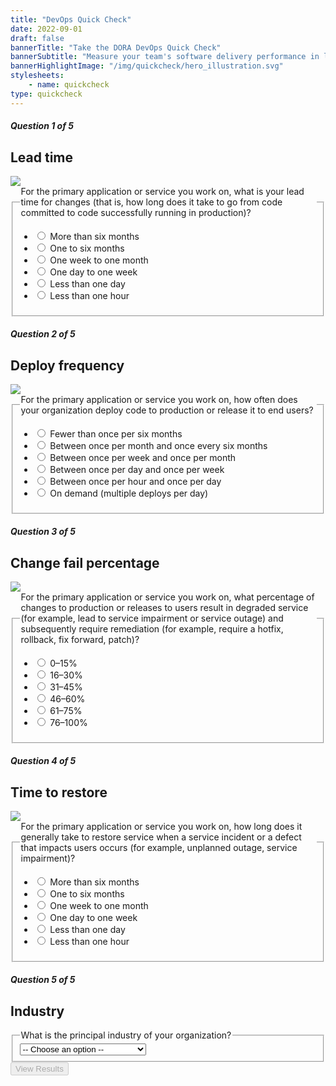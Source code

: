 ```yaml
---
title: "DevOps Quick Check"
date: 2022-09-01
draft: false
bannerTitle: "Take the DORA DevOps Quick Check"
bannerSubtitle: "Measure your team's software delivery performance in less than a minute! Compare it to the rest of the industry by responding to **five multiple-choice questions**. Compare your team's performance to others, and discover which DevOps capabilities you should focus on improve. We don't store your answers or personal information."
bannerHighlightImage: "/img/quickcheck/hero_illustration.svg"
stylesheets:
    - name: quickcheck
type: quickcheck
---
```


<script>
    window.addEventListener('DOMContentLoaded', () => {
        const queryParams = new URLSearchParams(window.location.search);
        if (queryParams.has('year')) {
            document.querySelector('#quickcheck_form').action = document.querySelector('#quickcheck_form').action.replace('2022',queryParams.get('year'));
        }
    });
</script>

<form action={{% relref "/quickcheck/2022/results.html" %}} method="get" id="quickcheck_form">

<h5>Question 1 of 5</h5>
<section class="question">
<aside>
    <h2>Lead time</h2>
    <img src="/img/quickcheck/lead_time.svg" class="spot">
</aside>
<fieldset class="paragraph">
    <legend>For the primary application or service you work on, what is your lead time for changes (that is, how long does it take to go from code committed to code successfully running in production)?
    </legend>
    <ul>
        <li><label for="leadtime1"><input type="radio" name="leadtime" id="leadtime1" value="1"> More than six months</label></li>
        <li><label for="leadtime2"><input type="radio" name="leadtime" id="leadtime2" value="2"> One to six months</label></li>
        <li><label for="leadtime3"><input type="radio" name="leadtime" id="leadtime3" value="3"> One week to one month</label></li>
        <li><label for="leadtime4"><input type="radio" name="leadtime" id="leadtime4" value="4"> One day to one week</label></li>
        <li><label for="leadtime5"><input type="radio" name="leadtime" id="leadtime5" value="5"> Less than one day</label></li>
        <li><label for="leadtime6"><input type="radio" name="leadtime" id="leadtime6" value="6"> Less than one hour</label></li>
    </ul>
    </fieldset>
</section>

<h5>Question 2 of 5</h5>
<section class="question">
<aside>
    <h2>Deploy frequency</h2>
    <img src="/img/quickcheck/deploy_freq.svg" class="spot">
</aside>
<fieldset class="paragraph">
    <legend>
        For the primary application or service you work on, how often does your organization deploy code to production or release it to end users?
    </legend>
    <ul>
        <li><label for="deployfreq1"><input type="radio" name="deployfreq" id="deployfreq1" value="1"> Fewer than once per six months</label></li>
        <li><label for="deployfreq2"><input type="radio" name="deployfreq" id="deployfreq2" value="2"> Between once per month and once every six months</label></li>
        <li><label for="deployfreq3"><input type="radio" name="deployfreq" id="deployfreq3" value="3"> Between once per week and once per month</label></li>
        <li><label for="deployfreq4"><input type="radio" name="deployfreq" id="deployfreq4" value="4"> Between once per day and once per week</label></li>
        <li><label for="deployfreq5"><input type="radio" name="deployfreq" id="deployfreq5" value="5"> Between once per hour and once per day</label></li>
        <li><label for="deployfreq6"><input type="radio" name="deployfreq" id="deployfreq6" value="6"> On demand (multiple deploys per day)</label></li>
      </ul>
    </fieldset>
</section>

<h5>Question 3 of 5</h5>
<section class="question">
    <aside>
        <h2>Change fail percentage</h2>
        <img src="/img/quickcheck/chg_fail.svg" class="spot">
    </aside>
    <fieldset class="paragraph">
        <legend>
            For the primary application or service you work on, what percentage of changes to production or releases to users result in degraded service (for example, lead to service impairment or service outage) and subsequently require remediation (for example, require a hotfix, rollback, fix forward, patch)?
        </legend>
        <ul>
            <li><label for="chgfail6"><input type="radio" name="chgfail" id="chgfail6" value="6"> 0–15%</label></li>
            <li><label for="chgfail5"><input type="radio" name="chgfail" id="chgfail5" value="5"> 16–30%</label></li>
            <li><label for="chgfail4"><input type="radio" name="chgfail" id="chgfail4" value="4"> 31–45%</label></li>
            <li><label for="chgfail3"><input type="radio" name="chgfail" id="chgfail3" value="3"> 46–60%</label></li>
            <li><label for="chgfail2"><input type="radio" name="chgfail" id="chgfail2" value="2"> 61–75%</label></li>
            <li><label for="chgfail1"><input type="radio" name="chgfail" id="chgfail1" value="1"> 76–100%</label></li>
        </ul>
    </fieldset>
</section>

<h5>Question 4 of 5</h5>
<section class="question">
<aside>
    <h2>Time to restore</h2>
    <img src="/img/quickcheck/ttr.svg" class="spot">
</aside>
<fieldset class="paragraph">
    <legend>
        For the primary application or service you work on, how long does it generally take to restore service when a service incident or a defect that impacts users occurs (for example, unplanned outage, service impairment)?
    </legend>
    <ul>
        <li><label for="ttr1"><input type="radio" name="ttr" id="ttr1" value="1"> More than six months</label></li>
        <li><label for="ttr2"><input type="radio" name="ttr" id="ttr2" value="2"> One to six months</label></li>
        <li><label for="ttr3"><input type="radio" name="ttr" id="ttr3" value="3"> One week to one month</label></li>
        <li><label for="ttr4"><input type="radio" name="ttr" id="ttr4" value="4"> One day to one week</label></li>
        <li><label for="ttr5"><input type="radio" name="ttr" id="ttr5" value="5"> Less than one day</label></li>
        <li><label for="ttr6"><input type="radio" name="ttr" id="ttr6" value="6"> Less than one hour</label></li>
      </ul>
    </fieldset>
</section>

<h5>Question 5 of 5</h5>
<section class="question">
    <aside>
        <h2>Industry</h2>
    </aside>
    <fieldset class="paragraph">
        <legend>
            What is the principal industry of your organization?
        </legend>
        <select name="industry" id="industryoptions">
            <option value="none">-- Choose an option --</option>
            <option value="education">Education</option>
            <option value="energy">Energy</option>
            <option value="finance">Financial Services</option>
            <option value="government">Government</option>
            <option value="healthcare">Healthcare &amp; Pharmaceuticals</option>
            <option value="industrials">Industrials &amp; Manufacturing</option>
            <option value="insurance">Insurance</option>
            <option value="media">Media/Entertainment</option>
            <option value="nonprofit">Non-profit</option>
            <option value="retail">Retail/Consumer/e-Commerce</option>
            <option value="technology">Technology</option>
            <option value="telecoms">Telecommunications</option>
            <option value="other">Other</option>
        </select>
    </fieldset>
</section>
<section class="submit">
    <input type="submit" value="View Results" id="view-results" disabled>
</section>

</form>

<script src="/js/quickcheck.js"></script>